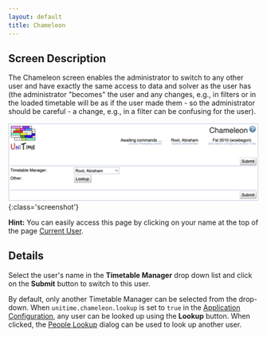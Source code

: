 ```yaml
---
layout: default
title: Chameleon
---
```



## Screen Description

The Chameleon screen enables the administrator to switch to any other user and have exactly the same access to data and solver as the user has (the administrator "becomes" the user and any changes, e.g., in filters or in the loaded timetable will be as if the user made them - so the administrator should be careful - a change, e.g., in a filter can be confusing for the user).

![Chameleon](images/chameleon-1.png){:class='screenshot'}

**Hint:** You can easily access this page by clicking on your name at the top of the page [Current User](current-user).

## Details

Select the user's name in the **Timetable Manager** drop down list and click on the **Submit** button to switch to this user.

By default, only another Timetable Manager can be selected from the drop-down. When `unitime.chameleon.lookup` is set to `true` in the [Application Configuration](application-configuration), any user can be looked up using the **Lookup** button. When clicked, the [People Lookup](people-lookup) dialog can be used to look up another user.